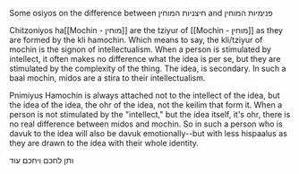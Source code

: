 Some osiyos on the difference between חיצניות המוחין and פנימיות המוחין

Chitzoniyos ha[[Mochin - מוחין]] are the tziyur of [[Mochin - מוחין]] as they are formed by the kli hamochin. Which means to say, the kli/tziyur of mochin is the signon of intellectualism. When a person is stimulated by intellect, it often makes no difference what the idea is per se, but they are stimulated by the complexity of the thing. The idea, is secondary. In such a baal mochin, midos are a stira to their intellectualism.

Pnimiyus Hamochin is always attached not to the intellect of the idea, but the idea of the idea, the ohr of the idea, not the keilim that form it. When a person is not stimulated by the "intellect," but the idea itself, it's ohr, there is no real difference between midos and mochin. So in such a person who is davuk to the idea will also be davuk emotionally--but with less hispaalus as they are drawn to the idea with their whole identity.

ותן לחכם ויחכם עוד